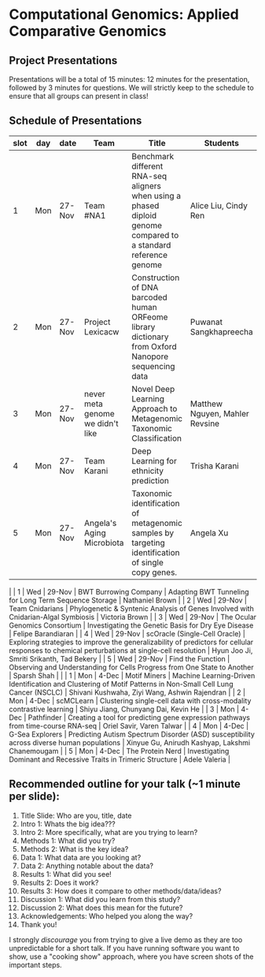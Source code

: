 # Computational Genomics: Applied Comparative Genomics
## Project Presentations

Presentations will be a total of 15 minutes: 12 minutes for the presentation, followed by 3 minutes for questions. We will strictly keep to the schedule to ensure that all groups can present in class! 

## Schedule of Presentations


| slot | day | date   | Team                               | Title                                                                                                                                         | Students                                        |
| ---- | --- | ------ | ---------------------------------- | --------------------------------------------------------------------------------------------------------------------------------------------- | ----------------------------------------------- |
| 1    | Mon | 27-Nov | Team #NA1                          | Benchmark different RNA-seq aligners when using a phased diploid genome compared to a standard reference genome                               | Alice Liu, Cindy Ren                            |
| 2    | Mon | 27-Nov | Project Lexicacw                   | Construction of DNA barcoded human ORFeome library dictionary from Oxford Nanopore sequencing data                                            | Puwanat Sangkhapreecha                          |
| 3    | Mon | 27-Nov | never meta genome we didn't like | Novel Deep Learning Approach to Metagenomic Taxonomic Classification                                                                          | Matthew Nguyen, Mahler Revsine                  |
| 4    | Mon | 27-Nov | Team Karani                        | Deep Learning for ethnicity prediction                                                                                                        | Trisha Karani                                   |
| 5    | Mon | 27-Nov | Angela's Aging Microbiota        | Taxonomic identification of metagenomic samples by targeting identification of single copy genes.                                             | Angela Xu                                       |
|
| 1    | Wed | 29-Nov | BWT Burrowing Company              | Adapting BWT Tunneling for Long Term Sequence Storage                                                                                         | Nathaniel Brown                                 |
| 2    | Wed | 29-Nov | Team Cnidarians                    | Phylogenetic & Syntenic Analysis of Genes Involved with Cnidarian-Algal Symbiosis                                                             | Victoria Brown                                  |
| 3    | Wed | 29-Nov | The Ocular Genomics Consortium     | Investigating the Genetic Basis for Dry Eye Disease                                                                                           | Felipe Barandiaran                              |
| 4    | Wed | 29-Nov | scOracle (Single-Cell Oracle)      | Exploring strategies to improve the generalizability of predictors for cellular responses to chemical perturbations at single-cell resolution | Hyun Joo Ji, Smriti Srikanth, Tad Bekery        |
| 5    | Wed | 29-Nov | Find the Function                  | Observing and Understanding for Cells Progress from One State to Another                                                                      | Sparsh Shah                                     |
|
| 1    | Mon | 4-Dec  | Motif Miners                       | Machine Learning-Driven Identification and Clustering of Motif Patterns in Non-Small Cell Lung Cancer (NSCLC)                                 | Shivani Kushwaha, Ziyi Wang, Ashwin Rajendran   |
| 2    | Mon | 4-Dec  | scMCLearn                          | Clustering single-cell data with cross-modality contrastive learning                                                                          | Shiyu Jiang, Chunyang Dai, Kevin He             |
| 3    | Mon | 4-Dec  | Pathfinder                         | Creating a tool for predicting gene expression pathways from time-course RNA-seq                                                              | Oriel Savir, Varen Talwar                       |
| 4    | Mon | 4-Dec  | G-Sea Explorers                    | Predicting Autism Spectrum Disorder (ASD) susceptibility across diverse human populations                                                     | Xinyue Gu, Anirudh Kashyap, Lakshmi Chanemougam |
| 5    | Mon | 4-Dec  | The Protein Nerd                   | Investigating Dominant and Recessive Traits in Trimeric Structure                                                                             | Adele Valeria                                   |

## Recommended outline for your talk (~1 minute per slide):

1. Title Slide: Who are you, title, date
2. Intro 1: Whats the big idea???
3. Intro 2: More specifically, what are you trying to learn?
4. Methods 1: What did you try?
5. Methods 2: What is the key idea?
6. Data 1: What data are you looking at?
7. Data 2: Anything notable about the data?
8. Results 1: What did you see!
9. Results 2: Does it work?
10. Results 3: How does it compare to other methods/data/ideas?
11. Discussion 1: What did you learn from this study?
12. Discussion 2: What does this mean for the future?
13. Acknowledgements: Who helped you along the way?
14. Thank you!

I strongly *discourage* you from trying to give a live demo as they are too unpredictable for a short talk. If you have running software you want to show, use a "cooking show" approach, where you have screen shots of the important steps.    
